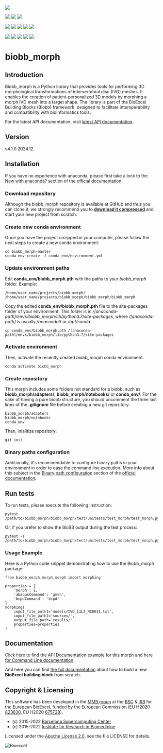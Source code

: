 [![](https://img.shields.io/github/v/tag/bioexcel/biobb_morph?label=Version)](https://GitHub.com/bioexcel/biobb_morph/tags/)

[![](https://img.shields.io/badge/OS-Unix%20%7C%20MacOS-blue)](https://github.com/bioexcel/biobb_morph)
[![](https://img.shields.io/badge/License-Apache%202.0-blue.svg)](https://opensource.org/licenses/Apache-2.0)
[![](https://img.shields.io/badge/Open%20Source%3f-Yes!-blue)](https://github.com/bioexcel/biobb_morph)

[![](https://readthedocs.org/projects/biobb-morph/badge/?version=latest&label=Docs)](https://biobb-morph.readthedocs.io/en/latest/?badge=latest)
[![](https://img.shields.io/website?down_message=Offline&label=Biobb%20Website&up_message=Online&url=https%3A%2F%2Fmmb.irbbarcelona.org%2Fbiobb%2F)](https://mmb.irbbarcelona.org/biobb/)
[![](https://img.shields.io/badge/Youtube-tutorials-blue?logo=youtube&logoColor=red)](https://www.youtube.com/@BioExcelCoE/search?query=biobb)
[![](https://zenodo.org/badge/DOI/10.1038/s41597-019-0177-4.svg)](https://doi.org/10.1038/s41597-019-0177-4)
[![](https://img.shields.io/endpoint?color=brightgreen&url=https%3A%2F%2Fapi.juleskreuer.eu%2Fcitation-badge.php%3Fshield%26doi%3D10.1038%2Fs41597-019-0177-4)](https://www.nature.com/articles/s41597-019-0177-4#citeas)

[![](https://docs.bioexcel.eu/biobb_morph/junit/testsbadge.svg)](https://docs.bioexcel.eu/biobb_morph/junit/report.html)
[![](https://docs.bioexcel.eu/biobb_morph/coverage/coveragebadge.svg)](https://docs.bioexcel.eu/biobb_morph/coverage/)
[![](https://docs.bioexcel.eu/biobb_morph/flake8/flake8badge.svg)](https://docs.bioexcel.eu/biobb_morph/flake8/)
[![](https://img.shields.io/github/last-commit/bioexcel/biobb_morph?label=Last%20Commit)](https://github.com/bioexcel/biobb_morph/commits/master)
[![](https://img.shields.io/github/issues/bioexcel/biobb_morph.svg?color=brightgreen&label=Issues)](https://GitHub.com/bioexcel/biobb_morph/issues/)


# biobb_morph

## Introduction
Biobb_morph is a Python library that provides tools for performing 3D morphological transformations of intervertebral disc (IVD) meshes. It enables the creation of patient-personalized 3D models by morphing a morph IVD mesh into a target shape. The library is part of the BioExcel Building Blocks (Biobb) framework, designed to facilitate interoperability and compatibility with bioinformatics tools.

For the latest API documentation, visit
[latest API documentation](http://biobb-morph.readthedocs.io/en/latest/).

## Version
v4.1.0 2024.12

## Installation

If you have no experience with anaconda, please first take a look to the [New with anaconda?](https://biobb-documentation.readthedocs.io/en/latest/first_steps.html#new-with-anaconda) section of the [official documentation](https://biobb-documentation.readthedocs.io/en/latest/).

### Download repository

Although the biobb_morph repository is available at GitHub and thus you can clone it, we strongly recommend you to [**download it compressed**](https://github.com/bioexcel/biobb_morph/archive/master.zip) and start your new project from scratch. 

### Create new conda environment

Once you have the project unzipped in your computer, please follow the next steps to create a new conda environment:

```console
cd biobb_morph-master
conda env create -f conda_env/environment.yml
```

### Update environment paths

Edit **conda_env/biobb_morph.pth** with the paths to your *biobb_morph* folder. Example:

```console
/home/user_name/projects/biobb_morph/
/home/user_name/projects/biobb_morph/biobb_morph/biobb_morph
```

Copy the edited **conda_env/biobb_morph.pth** file to the site-packages folder of your environment. This folder is in */[anaconda-path]/envs/biobb_morph/lib/python3.7/site-packages*, where */[anaconda-path]* is usually */anaconda3* or */opt/conda*.

```console
cp conda_env/biobb_morph.pth /[anaconda-path]/envs/biobb_morph/lib/python3.7/site-packages
```

### Activate environment

Then, activate the recently created *biobb_morph* conda environment:

```console
conda activate biobb_morph
```

### Create repository

This morph includes some folders not standard for a biobb, such as **biobb_morph/adapters/**, **biobb_morph/notebooks/** or **conda_env/**. For the sake of having a pure biobb structure, you should uncomment the three last lines of the **.gitignore** file before creating a new git repository:

```console
biobb_morph/adapters
biobb_morph/notebooks
conda_env
```
Then, inialitize repository:

```console
git init
```

### Binary paths configuration

Additionally, it's recommendable to configure binary paths in your environment in order to ease the command line execution. More info about this subject in the [Binary path configuration](https://biobb-documentation.readthedocs.io/en/latest/execution.html#binary-path-configuration) section of the [official documentation](https://biobb-documentation.readthedocs.io/en/latest/).

## Run tests

To run tests, please execute the following instruction:

```console
pytest /path/to/biobb_morph/biobb_morph/test/unitests/test_morph/test_morph.py
```
Or, if you prefer to show the BioBB output during the test process:

```console
pytest -s /path/to/biobb_morph/biobb_morph/test/unitests/test_morph/test_morph.py
```


### Usage Example

Here is a Python code snippet demonstrating how to use the Biobb_morph package:

```
from biobb_morph.morph.morph import morphing

properties = {
    'morph': 1,
    'abaqusCommand': 'gmsh',
    'bcpdCommand': 'bcpd'
}
morphing(
    input_file_path1='models/IVD_L1L2_NC0031.txt',
    input_file_path2='sources/',
    output_file_path='results/'
    properties=properties
)
```


## Documentation

[Click here to find the API Documentation example](https://biobb-morph.readthedocs.io/en/latest/morph.html) for this morph and [here for Command Line documentation](http://biobb-morph.readthedocs.io/en/latest/command_line.html).

And here you can find [the full documentation](https://biobb-documentation.readthedocs.io/en/latest/) about how to build a new **BioExcel building block** from scratch.

## Copyright & Licensing
This software has been developed in the [MMB group](http://mmb.irbbarcelona.org) at the [BSC](http://www.bsc.es/) & [IRB](https://www.irbbarcelona.org/) for the [European BioExcel](http://bioexcel.eu/), funded by the European Commission (EU H2020 [823830](http://cordis.europa.eu/projects/823830), EU H2020 [675728](http://cordis.europa.eu/projects/675728)).

* (c) 2015-2022 [Barcelona Supercomputing Center](https://www.bsc.es/)
* (c) 2015-2022 [Institute for Research in Biomedicine](https://www.irbbarcelona.org/)

Licensed under the
[Apache License 2.0](https://www.apache.org/licenses/LICENSE-2.0), see the file LICENSE for details.

![](https://bioexcel.eu/wp-content/uploads/2019/04/Bioexcell_logo_1080px_transp.png "Bioexcel")
